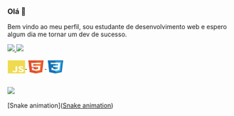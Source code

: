 ### Olá 👋

Bem vindo ao meu perfil, sou estudante de desenvolvimento web e espero algum dia me tornar um dev de sucesso.

<div>
  <a href="https://github.com/GustavoAlmeida-cy">
  <img height="180em" src="https://github-readme-stats.vercel.app/api?username=GustavoAlmeida-cy&show_icons=true&theme=gotham&include_all_commits=true&count_private=true"/>
  <img height="180em" src="https://github-readme-stats.vercel.app/api/top-langs/?username=GustavoAlmeida-cy&layout=compact&langs_count=7&theme=gotham"/>
</div>

<div style="display: inline_block"><br>
  <img align="center" alt="Js" height="30" width="40" src="https://raw.githubusercontent.com/devicons/devicon/master/icons/javascript/javascript-plain.svg">
  <img align="center" alt="HTML" height="30" width="40" src="https://raw.githubusercontent.com/devicons/devicon/master/icons/html5/html5-original.svg">
  <img align="center" alt="CSS" height="30" width="40" src="https://raw.githubusercontent.com/devicons/devicon/master/icons/css3/css3-original.svg">
</div>

##

<div> 
  <a href = "mailto:gustavo.almeida.cy@gmail.com"><img src="https://img.shields.io/badge/-Gmail-%23333?style=for-the-badge&logo=gmail&logoColor=white" target="_blank"></a>
  
  [Snake animation]([Snake animation](https://github.com/GustavoAlmeida-cy/GustavoAlmeida-cy/blob/output/github-contribution-grid-snake.svg))
  
</div>
